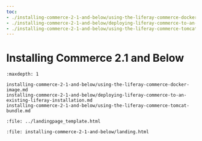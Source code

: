 ```yaml
---
toc:
- ./installing-commerce-2-1-and-below/using-the-liferay-commerce-docker-image.md
- ./installing-commerce-2-1-and-below/deploying-liferay-commerce-to-an-existing-liferay-installation.md
- ./installing-commerce-2-1-and-below/using-the-liferay-commerce-tomcat-bundle.md
---
```

# Installing Commerce 2.1 and Below

```{toctree}
:maxdepth: 1

installing-commerce-2-1-and-below/using-the-liferay-commerce-docker-image.md
installing-commerce-2-1-and-below/deploying-liferay-commerce-to-an-existing-liferay-installation.md
installing-commerce-2-1-and-below/using-the-liferay-commerce-tomcat-bundle.md
```

```{raw} html
:file: ../landingpage_template.html
```

```{raw} html
:file: installing-commerce-2-1-and-below/landing.html
```
